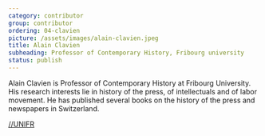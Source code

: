 ```yaml
---
category: contributor
group: contributor
ordering: 04-clavien
picture: /assets/images/alain-clavien.jpeg
title: Alain Clavien
subheading: Professor of Contemporary History, Fribourg university
status: publish
---
```


Alain Clavien is Professor of Contemporary History at Fribourg University. His research interests lie in history of the press, of intellectuals and of labor movement. He has published several books on the history of the press and newspapers in Switzerland.

[//UNIFR](http://www3.unifr.ch/directory/fr/people/16247/aa8ad)
